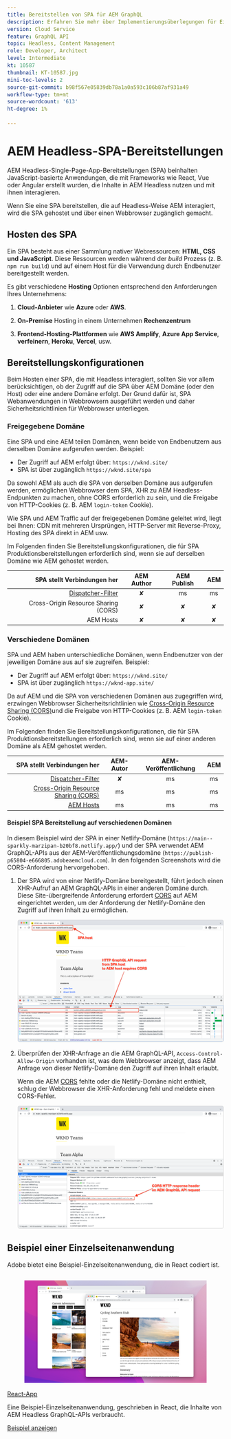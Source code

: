 ```yaml
---
title: Bereitstellen von SPA für AEM GraphQL
description: Erfahren Sie mehr über Implementierungsüberlegungen für Einzelseiten-Apps (SPA) AEM Headless-Implementierungen.
version: Cloud Service
feature: GraphQL API
topic: Headless, Content Management
role: Developer, Architect
level: Intermediate
kt: 10587
thumbnail: KT-10587.jpg
mini-toc-levels: 2
source-git-commit: b98f567e05839db78a1a0a593c106b87af931a49
workflow-type: tm+mt
source-wordcount: '613'
ht-degree: 1%

---
```



# AEM Headless-SPA-Bereitstellungen


AEM Headless-Single-Page-App-Bereitstellungen (SPA) beinhalten JavaScript-basierte Anwendungen, die mit Frameworks wie React, Vue oder Angular erstellt wurden, die Inhalte in AEM Headless nutzen und mit ihnen interagieren.

Wenn Sie eine SPA bereitstellen, die auf Headless-Weise AEM interagiert, wird die SPA gehostet und über einen Webbrowser zugänglich gemacht.

## Hosten des SPA

Ein SPA besteht aus einer Sammlung nativer Webressourcen: **HTML, CSS und JavaScript**. Diese Ressourcen werden während der _build_ Prozess (z. B. `npm run build`) und auf einem Host für die Verwendung durch Endbenutzer bereitgestellt werden.

Es gibt verschiedene **Hosting** Optionen entsprechend den Anforderungen Ihres Unternehmens:

1. **Cloud-Anbieter** wie **Azure** oder **AWS**.

2. **On-Premise** Hosting in einem Unternehmen **Rechenzentrum**

3. **Frontend-Hosting-Plattformen** wie **AWS Amplify**, **Azure App Service**, **verfeinern**, **Heroku**, **Vercel**, usw.

## Bereitstellungskonfigurationen

Beim Hosten einer SPA, die mit Headless interagiert, sollten Sie vor allem berücksichtigen, ob der Zugriff auf die SPA über AEM Domäne (oder den Host) oder eine andere Domäne erfolgt.  Der Grund dafür ist, SPA Webanwendungen in Webbrowsern ausgeführt werden und daher Sicherheitsrichtlinien für Webbrowser unterliegen.

### Freigegebene Domäne

Eine SPA und eine AEM teilen Domänen, wenn beide von Endbenutzern aus derselben Domäne aufgerufen werden. Beispiel:

+ Der Zugriff auf AEM erfolgt über: `https://wknd.site/`
+ SPA ist über zugänglich `https://wknd.site/spa`

Da sowohl AEM als auch die SPA von derselben Domäne aus aufgerufen werden, ermöglichen Webbrowser dem SPA, XHR zu AEM Headless-Endpunkten zu machen, ohne CORS erforderlich zu sein, und die Freigabe von HTTP-Cookies (z. B. AEM `login-token` Cookie).

Wie SPA und AEM Traffic auf der freigegebenen Domäne geleitet wird, liegt bei Ihnen: CDN mit mehreren Ursprüngen, HTTP-Server mit Reverse-Proxy, Hosting des SPA direkt in AEM usw.

Im Folgenden finden Sie Bereitstellungskonfigurationen, die für SPA Produktionsbereitstellungen erforderlich sind, wenn sie auf derselben Domäne wie AEM gehostet werden.

| SPA stellt Verbindungen her | AEM Author | AEM Publish | AEM |
|---------------------------------------------------:|:----------:|:-----------:|:-----------:|
| [Dispatcher-Filter](./configurations/dispatcher-filters.md) | ✘ | ms | ms |
| Cross-Origin Resource Sharing (CORS) | ✘ | ✘ | ✘ |
| AEM Hosts | ✘ | ✘ | ✘ |

### Verschiedene Domänen

SPA und AEM haben unterschiedliche Domänen, wenn Endbenutzer von der jeweiligen Domäne aus auf sie zugreifen. Beispiel:

+ Der Zugriff auf AEM erfolgt über: `https://wknd.site/`
+ SPA ist über zugänglich `https://wknd-app.site/`

Da auf AEM und die SPA von verschiedenen Domänen aus zugegriffen wird, erzwingen Webbrowser Sicherheitsrichtlinien wie [Cross-Origin Resource Sharing (CORS)](./configurations/cors.md)und die Freigabe von HTTP-Cookies (z. B. AEM `login-token` Cookie).

Im Folgenden finden Sie Bereitstellungskonfigurationen, die für SPA Produktionsbereitstellungen erforderlich sind, wenn sie auf einer anderen Domäne als AEM gehostet werden.

| SPA stellt Verbindungen her | AEM-Autor | AEM-Veröffentlichung | AEM |
|---------------------------------------------------:|:----------:|:-----------:|:-----------:|
| [Dispatcher-Filter](./configurations/dispatcher-filters.md) | ✘ | ms | ms |
| [Cross-Origin Resource Sharing (CORS)](./configurations/cors.md) | ms | ms | ms |
| [AEM Hosts](./configurations/aem-hosts.md) | ms | ms | ms |

#### Beispiel SPA Bereitstellung auf verschiedenen Domänen

In diesem Beispiel wird der SPA in einer Netlify-Domäne (`https://main--sparkly-marzipan-b20bf8.netlify.app/`) und der SPA verwendet AEM GraphQL-APIs aus der AEM-Veröffentlichungsdomäne (`https://publish-p65804-e666805.adobeaemcloud.com`). In den folgenden Screenshots wird die CORS-Anforderung hervorgehoben.

1. Der SPA wird von einer Netlify-Domäne bereitgestellt, führt jedoch einen XHR-Aufruf an AEM GraphQL-APIs in einer anderen Domäne durch. Diese Site-übergreifende Anforderung erfordert [CORS](./configurations/cors.md) auf AEM eingerichtet werden, um der Anforderung der Netlify-Domäne den Zugriff auf ihren Inhalt zu ermöglichen.

   ![SPA von SPA- und AEM-Hosts ](assets/spa/cors-requirement.png)

2. Überprüfen der XHR-Anfrage an die AEM GraphQL-API, `Access-Control-Allow-Origin` vorhanden ist, was dem Webbrowser anzeigt, dass AEM Anfrage von dieser Netlify-Domäne den Zugriff auf ihren Inhalt erlaubt.

   Wenn die AEM [CORS](./configurations/cors.md) fehlte oder die Netlify-Domäne nicht enthielt, schlug der Webbrowser die XHR-Anforderung fehl und meldete einen CORS-Fehler.

   ![CORS Response Header AEM GraphQL API](assets/spa/cors-response-headers.png)

## Beispiel einer Einzelseitenanwendung

Adobe bietet eine Beispiel-Einzelseitenanwendung, die in React codiert ist.

<div class="columns is-multiline">
<!-- React app -->
<div class="column is-half-tablet is-half-desktop is-one-third-widescreen" aria-label="React app" tabindex="0">
   <div class="card">
       <div class="card-image">
           <figure class="image is-16by9">
               <a href="../example-apps/react-app.md" title="React-App" tabindex="-1">
                   <img class="is-bordered-r-small" src="../example-apps/assets/react-app/react-app-card.png" alt="React-App">
               </a>
           </figure>
       </div>
       <div class="card-content is-padded-small">
           <div class="content">
               <p class="headline is-size-6 has-text-weight-bold"><a href="../example-apps/react-app.md" title="React-App">React-App</a></p>
               <p class="is-size-6">Eine Beispiel-Einzelseitenanwendung, geschrieben in React, die Inhalte von AEM Headless GraphQL-APIs verbraucht.</p>
               <a href="../example-apps/react-app.md" class="spectrum-Button spectrum-Button--outline spectrum-Button--primary spectrum-Button--sizeM">
                   <span class="spectrum-Button-label has-no-wrap has-text-weight-bold">Beispiel anzeigen</span>
               </a>
           </div>
       </div>
   </div>
</div>
</div>
